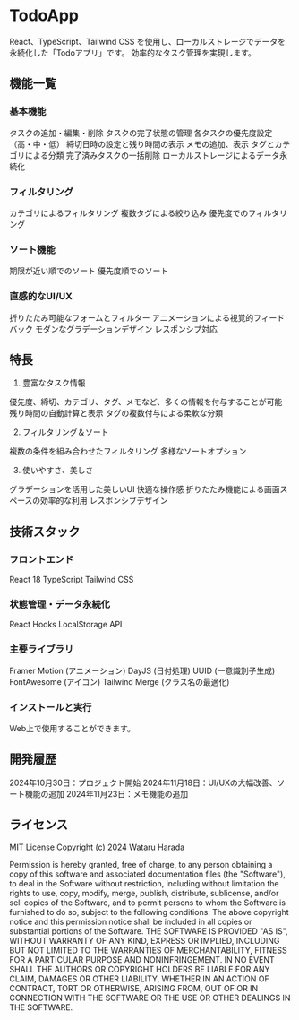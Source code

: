 # TodoApp

React、TypeScript、Tailwind CSS を使用し、ローカルストレージでデータを永続化した「Todoアプリ」です。
効率的なタスク管理を実現します。

## 機能一覧

### 基本機能

タスクの追加・編集・削除
タスクの完了状態の管理
各タスクの優先度設定（高・中・低）
締切日時の設定と残り時間の表示
メモの追加、表示
タグとカテゴリによる分類
完了済みタスクの一括削除
ローカルストレージによるデータ永続化

### フィルタリング

カテゴリによるフィルタリング
複数タグによる絞り込み
優先度でのフィルタリング

### ソート機能

期限が近い順でのソート
優先度順でのソート

### 直感的なUI/UX

折りたたみ可能なフォームとフィルター
アニメーションによる視覚的フィードバック
モダンなグラデーションデザイン
レスポンシブ対応

## 特長

1. 豊富なタスク情報

優先度、締切、カテゴリ、タグ、メモなど、多くの情報を付与することが可能
残り時間の自動計算と表示
タグの複数付与による柔軟な分類

2. フィルタリング＆ソート

複数の条件を組み合わせたフィルタリング
多様なソートオプション

3. 使いやすさ、美しさ

グラデーションを活用した美しいUI
快適な操作感
折りたたみ機能による画面スペースの効率的な利用
レスポンシブデザイン

## 技術スタック

### フロントエンド

React 18
TypeScript
Tailwind CSS

### 状態管理・データ永続化

React Hooks
LocalStorage API

### 主要ライブラリ

Framer Motion (アニメーション)
DayJS (日付処理)
UUID (一意識別子生成)
FontAwesome (アイコン)
Tailwind Merge (クラス名の最適化)

### インストールと実行

Web上で使用することができます。

## 開発履歴

2024年10月30日：プロジェクト開始
2024年11月18日：UI/UXの大幅改善、ソート機能の追加
2024年11月23日：メモ機能の追加

## ライセンス

MIT License
Copyright (c) 2024 Wataru Harada

Permission is hereby granted, free of charge, to any person obtaining a copy
of this software and associated documentation files (the "Software"), to deal
in the Software without restriction, including without limitation the rights
to use, copy, modify, merge, publish, distribute, sublicense, and/or sell
copies of the Software, and to permit persons to whom the Software is
furnished to do so, subject to the following conditions:
The above copyright notice and this permission notice shall be included in all
copies or substantial portions of the Software.
THE SOFTWARE IS PROVIDED "AS IS", WITHOUT WARRANTY OF ANY KIND, EXPRESS OR
IMPLIED, INCLUDING BUT NOT LIMITED TO THE WARRANTIES OF MERCHANTABILITY,
FITNESS FOR A PARTICULAR PURPOSE AND NONINFRINGEMENT. IN NO EVENT SHALL THE
AUTHORS OR COPYRIGHT HOLDERS BE LIABLE FOR ANY CLAIM, DAMAGES OR OTHER
LIABILITY, WHETHER IN AN ACTION OF CONTRACT, TORT OR OTHERWISE, ARISING FROM,
OUT OF OR IN CONNECTION WITH THE SOFTWARE OR THE USE OR OTHER DEALINGS IN THE
SOFTWARE.
